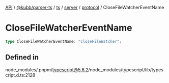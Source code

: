 [API](../../../../../../../../../packages.md) / [@kubb/parser-ts](../../../../../../../index.md) / [ts](../../../../../index.md) / [server](../../../index.md) / [protocol](../index.md) / CloseFileWatcherEventName

# CloseFileWatcherEventName

```ts
type CloseFileWatcherEventName: "closeFileWatcher";
```

## Defined in

node\_modules/.pnpm/typescript@5.6.2/node\_modules/typescript/lib/typescript.d.ts:2128
